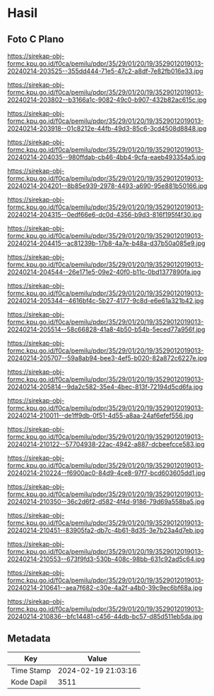 # Hasil

## Foto C Plano

https://sirekap-obj-formc.kpu.go.id/f0ca/pemilu/pdpr/35/29/01/20/19/3529012019013-20240214-203525--355dd444-71e5-47c2-a8df-7e82fb016e33.jpg

https://sirekap-obj-formc.kpu.go.id/f0ca/pemilu/pdpr/35/29/01/20/19/3529012019013-20240214-203802--b3166a1c-9082-49c0-b907-432b82ac615c.jpg

https://sirekap-obj-formc.kpu.go.id/f0ca/pemilu/pdpr/35/29/01/20/19/3529012019013-20240214-203918--01c8212e-44fb-49d3-85c6-3cd4508d8848.jpg

https://sirekap-obj-formc.kpu.go.id/f0ca/pemilu/pdpr/35/29/01/20/19/3529012019013-20240214-204035--980ffdab-cb46-4bb4-9cfa-eaeb493354a5.jpg

https://sirekap-obj-formc.kpu.go.id/f0ca/pemilu/pdpr/35/29/01/20/19/3529012019013-20240214-204201--8b85e939-2978-4493-a690-95e881b50166.jpg

https://sirekap-obj-formc.kpu.go.id/f0ca/pemilu/pdpr/35/29/01/20/19/3529012019013-20240214-204315--0edf66e6-dc0d-4356-b9d3-816f195f4f30.jpg

https://sirekap-obj-formc.kpu.go.id/f0ca/pemilu/pdpr/35/29/01/20/19/3529012019013-20240214-204415--ac81239b-17b8-4a7e-b48a-d37b50a085e9.jpg

https://sirekap-obj-formc.kpu.go.id/f0ca/pemilu/pdpr/35/29/01/20/19/3529012019013-20240214-204544--26e171e5-09e2-40f0-b11c-0bd1377890fa.jpg

https://sirekap-obj-formc.kpu.go.id/f0ca/pemilu/pdpr/35/29/01/20/19/3529012019013-20240214-205344--4616bf4c-5b27-4177-9c8d-e6e61a321b42.jpg

https://sirekap-obj-formc.kpu.go.id/f0ca/pemilu/pdpr/35/29/01/20/19/3529012019013-20240214-205514--58c66828-41a8-4b50-b54b-5eced77a956f.jpg

https://sirekap-obj-formc.kpu.go.id/f0ca/pemilu/pdpr/35/29/01/20/19/3529012019013-20240214-205707--59a8ab94-bee3-4ef5-b020-82a872c6227e.jpg

https://sirekap-obj-formc.kpu.go.id/f0ca/pemilu/pdpr/35/29/01/20/19/3529012019013-20240214-205814--9da2c582-35e4-4bec-813f-72194d5cd6fa.jpg

https://sirekap-obj-formc.kpu.go.id/f0ca/pemilu/pdpr/35/29/01/20/19/3529012019013-20240214-210011--de1ff9db-0f51-4d55-a8aa-24af6efef556.jpg

https://sirekap-obj-formc.kpu.go.id/f0ca/pemilu/pdpr/35/29/01/20/19/3529012019013-20240214-210122--57704938-22ac-4942-a887-dcbeefcce583.jpg

https://sirekap-obj-formc.kpu.go.id/f0ca/pemilu/pdpr/35/29/01/20/19/3529012019013-20240214-210224--f6900ac0-84d9-4ce8-97f7-bcd603605dd1.jpg

https://sirekap-obj-formc.kpu.go.id/f0ca/pemilu/pdpr/35/29/01/20/19/3529012019013-20240214-210350--36c2d6f2-d582-4f4d-9186-79d69a558ba5.jpg

https://sirekap-obj-formc.kpu.go.id/f0ca/pemilu/pdpr/35/29/01/20/19/3529012019013-20240214-210451--83905fa2-db7c-4b61-8d35-3e7b23a4d7eb.jpg

https://sirekap-obj-formc.kpu.go.id/f0ca/pemilu/pdpr/35/29/01/20/19/3529012019013-20240214-210553--673f9fd3-530b-408c-98bb-631c92ad5c64.jpg

https://sirekap-obj-formc.kpu.go.id/f0ca/pemilu/pdpr/35/29/01/20/19/3529012019013-20240214-210641--aea7f682-c30e-4a2f-a4b0-39c9ec6bf68a.jpg

https://sirekap-obj-formc.kpu.go.id/f0ca/pemilu/pdpr/35/29/01/20/19/3529012019013-20240214-210836--bfc14481-c456-44db-bc57-d85d511eb5da.jpg


## Metadata

| Key        | Value               |
| ---------- | ------------------- |
| Time Stamp | 2024-02-19 21:03:16 |
| Kode Dapil | 3511                |




